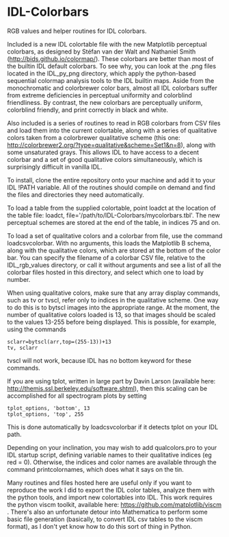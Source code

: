 # IDL-Colorbars
RGB values and helper routines for IDL colorbars.

Included is a new IDL colortable file with the new Matplotlib perceptual colorbars, as designed by Stéfan van der Walt and Nathaniel Smith (http://bids.github.io/colormap/). These colorbars are better than most of the builtin IDL default colorbars. To see why, you can look at the .png files located in the IDL_py_png directory, which apply the python-based sequential colormap analysis tools to the IDL builtin maps. Aside from the monochromatic and colorbrewer color bars, almost all IDL colorbars suffer from extreme deficiencies in perceptual uniformity and colorblind friendliness. By contrast, the new colorbars are perceptually uniform, colorblind friendly, and print correctly in black and white.

Also included is a series of routines to read in RGB colorbars from CSV files and load them into the current colortable, along with a series of qualitative colors taken from a colorbrewer qualitative scheme (this one: http://colorbrewer2.org/?type=qualitative&scheme=Set1&n=8), along with some unsaturated grays. This allows IDL to have access to a decent colorbar and a set of good qualitative colors simultaneously, which is surprisingly difficult in vanilla IDL.

To install, clone the entire repository onto your machine and add it to your IDL !PATH variable. All of the routines should compile on demand and find the files and directories they need automatically.

To load a table from the supplied colortable, point loadct at the location of the table file:
loadct, file='/path/to/IDL-Colorbars/mycolorbars.tbl'. The new perceptual schemes are stored at the end of the table, in indices 75 and on.

To load a set of qualitative colors and a colorbar from file, use the command loadcsvcolorbar. With no arguments, this loads the Matplotlib B schema, along with the qualitative colors, which are stored at the bottom of the color bar. You can specify the filename of a colorbar CSV file, relative to the IDL_rgb_values directory, or call it without arguments and see a list of all the colorbar files hosted in this directory, and select which one to load by number.

When using qualitative colors, make sure that any array display commands, such as tv or tvscl, refer only to indices in the qualitative scheme. One way to do this is to bytscl images into the appropriate range. At the moment, the number of qualitative colors loaded is 13, so that images should be scaled to the values 13-255 before being displayed. This is possible, for example, using the commands

    sclarr=bytscl(arr,top=(255-13))+13
    tv, sclarr

tvscl will not work, because IDL has no bottom keyword for these commands.

If you are using tplot, written in large part by Davin Larson (available here: http://themis.ssl.berkeley.edu/software.shtml), then this scaling can be accomplished for all spectrogram plots by setting

    tplot_options, 'bottom', 13
    tplot_options, 'top', 255

This is done automatically by loadcsvcolorbar if it detects tplot on your IDL path.

Depending on your inclination, you may wish to add qualcolors.pro to your IDL startup script, defining variable names to their qualitative indices (eg red = 0). Otherwise, the indices and color names are available through the command printcolornames, which does what it says on the tin.

Many routines and files hosted here are useful only if you want to reproduce the work I did to export the IDL color tables, analyze them with the python tools, and import new colortables into IDL. This work requires the python viscm toolkit, available here: https://github.com/matplotlib/viscm . There's also an unfortunate detour into Mathematica to perform some basic file generation (basically, to convert IDL csv tables to the viscm format), as I don't yet know how to do this sort of thing in Python.

